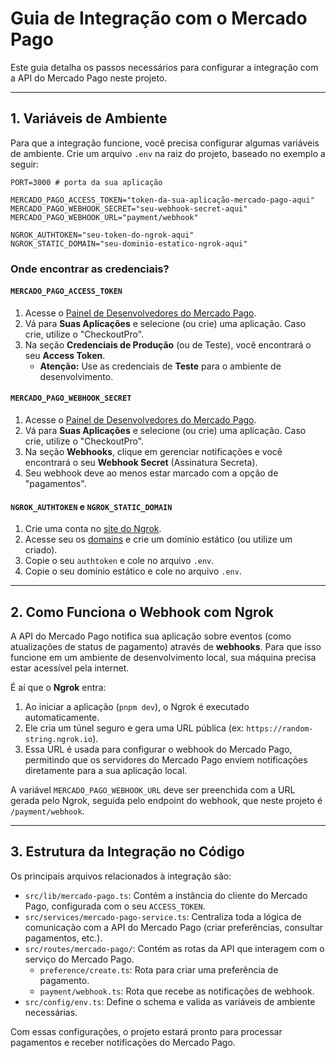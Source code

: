 # Guia de Integração com o Mercado Pago

Este guia detalha os passos necessários para configurar a integração com a API do Mercado Pago neste projeto.

---

## 1. Variáveis de Ambiente

Para que a integração funcione, você precisa configurar algumas variáveis de ambiente. Crie um arquivo `.env` na raiz do projeto, baseado no exemplo a seguir:

```env
PORT=3000 # porta da sua aplicação

MERCADO_PAGO_ACCESS_TOKEN="token-da-sua-aplicação-mercado-pago-aqui"
MERCADO_PAGO_WEBHOOK_SECRET="seu-webhook-secret-aqui"
MERCADO_PAGO_WEBHOOK_URL="payment/webhook"

NGROK_AUTHTOKEN="seu-token-do-ngrok-aqui"
NGROK_STATIC_DOMAIN="seu-dominio-estatico-ngrok-aqui"
```

### Onde encontrar as credenciais?

#### `MERCADO_PAGO_ACCESS_TOKEN`

1.  Acesse o [Painel de Desenvolvedores do Mercado Pago](https://www.mercadopago.com.br/developers/panel).
2.  Vá para **Suas Aplicações** e selecione (ou crie) uma aplicação. Caso crie, utilize o "CheckoutPro".
3.  Na seção **Credenciais de Produção** (ou de Teste), você encontrará o seu **Access Token**.
    -   **Atenção:** Use as credenciais de **Teste** para o ambiente de desenvolvimento.

#### `MERCADO_PAGO_WEBHOOK_SECRET`

1.  Acesse o [Painel de Desenvolvedores do Mercado Pago](https://www.mercadopago.com.br/developers/panel).
2.  Vá para **Suas Aplicações** e selecione (ou crie) uma aplicação. Caso crie, utilize o "CheckoutPro".
3.  Na seção **Webhooks**, clique em gerenciar notificações e você encontrará o seu **Webhook Secret** (Assinatura Secreta).
4.  Seu webhook deve ao menos estar marcado com a opção de "pagamentos".

#### `NGROK_AUTHTOKEN` e `NGROK_STATIC_DOMAIN`

1.  Crie uma conta no [site do Ngrok](https://ngrok.com/).
2.  Acesse seu os [domains](https://dashboard.ngrok.com/domains) e crie um domínio estático (ou utilize um criado).
3.  Copie o seu `authtoken` e cole no arquivo `.env`.
4.  Copie o seu domínio estático e cole no arquivo `.env`.

---

## 2. Como Funciona o Webhook com Ngrok

A API do Mercado Pago notifica sua aplicação sobre eventos (como atualizações de status de pagamento) através de **webhooks**. Para que isso funcione em um ambiente de desenvolvimento local, sua máquina precisa estar acessível pela internet.

É aí que o **Ngrok** entra:

1.  Ao iniciar a aplicação (`pnpm dev`), o Ngrok é executado automaticamente.
2.  Ele cria um túnel seguro e gera uma URL pública (ex: `https://random-string.ngrok.io`).
3.  Essa URL é usada para configurar o webhook do Mercado Pago, permitindo que os servidores do Mercado Pago enviem notificações diretamente para a sua aplicação local.

A variável `MERCADO_PAGO_WEBHOOK_URL` deve ser preenchida com a URL gerada pelo Ngrok, seguida pelo endpoint do webhook, que neste projeto é `/payment/webhook`.

---

## 3. Estrutura da Integração no Código

Os principais arquivos relacionados à integração são:

-   `src/lib/mercado-pago.ts`: Contém a instância do cliente do Mercado Pago, configurada com o seu `ACCESS_TOKEN`.
-   `src/services/mercado-pago-service.ts`: Centraliza toda a lógica de comunicação com a API do Mercado Pago (criar preferências, consultar pagamentos, etc.).
-   `src/routes/mercado-pago/`: Contém as rotas da API que interagem com o serviço do Mercado Pago.
    -   `preference/create.ts`: Rota para criar uma preferência de pagamento.
    -   `payment/webhook.ts`: Rota que recebe as notificações de webhook.
-   `src/config/env.ts`: Define o schema e valida as variáveis de ambiente necessárias.

Com essas configurações, o projeto estará pronto para processar pagamentos e receber notificações do Mercado Pago.
